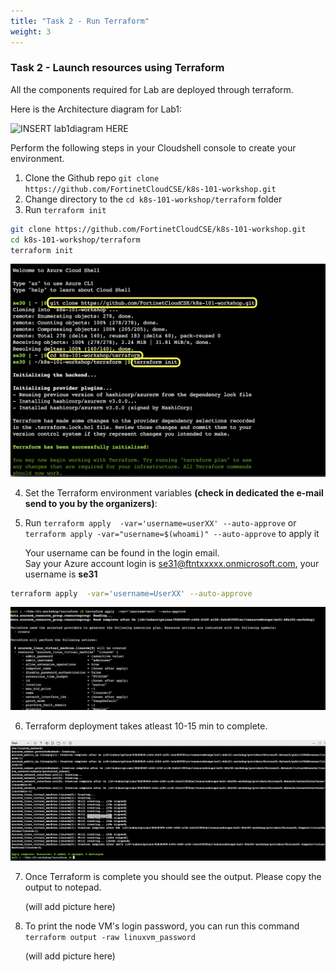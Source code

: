 ```yaml
---
title: "Task 2 - Run Terraform"
weight: 3
---
```


### Task 2 - Launch resources using Terraform

All the components required for Lab are deployed through terraform. 

Here is the Architecture diagram for Lab1: 

![INSERT lab1diagram HERE](../vbfvjfgj)

Perform the following steps in your Cloudshell console to create your environment.

1. Clone the Github repo `git clone https://github.com/FortinetCloudCSE/k8s-101-workshop.git`
2. Change directory to the `cd k8s-101-workshop/terraform` folder
3. Run `terraform init`

```sh
git clone https://github.com/FortinetCloudCSE/k8s-101-workshop.git
cd k8s-101-workshop/terraform
terraform init
```

![lab11](../../images/terraform1.png)


4. Set the Terraform environment variables **(check in dedicated the e-mail send to you by the organizers)**:
    
5. Run `terraform apply  -var='username=userXX' --auto-approve` or `terraform apply -var="username=$(whoami)" --auto-approve` to apply it

    Your username can be found in the login email.  
    Say your Azure account login is se31@ftntxxxxx.onmicrosoft.com, your username is **se31** 

```sh
terraform apply  -var='username=UserXX' --auto-approve
```

![lab12](../../images/terraform2.png)
    
6. Terraform deployment takes atleast 10-15 min to complete.

![lab13](../../images/terraformoutput.png)

7. Once Terraform is complete you should see the output. Please copy the output to notepad.

    (will add picture here)

8. To print the node VM's login password, you can run this command ```terraform output -raw linuxvm_password```

    (will add picture here)
